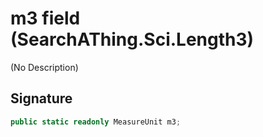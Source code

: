 # m3 field (SearchAThing.Sci.Length3)
(No Description)

## Signature
```csharp
public static readonly MeasureUnit m3;
```
